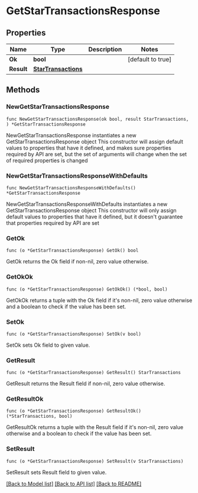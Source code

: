 # GetStarTransactionsResponse

## Properties

Name | Type | Description | Notes
------------ | ------------- | ------------- | -------------
**Ok** | **bool** |  | [default to true]
**Result** | [**StarTransactions**](StarTransactions.md) |  | 

## Methods

### NewGetStarTransactionsResponse

`func NewGetStarTransactionsResponse(ok bool, result StarTransactions, ) *GetStarTransactionsResponse`

NewGetStarTransactionsResponse instantiates a new GetStarTransactionsResponse object
This constructor will assign default values to properties that have it defined,
and makes sure properties required by API are set, but the set of arguments
will change when the set of required properties is changed

### NewGetStarTransactionsResponseWithDefaults

`func NewGetStarTransactionsResponseWithDefaults() *GetStarTransactionsResponse`

NewGetStarTransactionsResponseWithDefaults instantiates a new GetStarTransactionsResponse object
This constructor will only assign default values to properties that have it defined,
but it doesn't guarantee that properties required by API are set

### GetOk

`func (o *GetStarTransactionsResponse) GetOk() bool`

GetOk returns the Ok field if non-nil, zero value otherwise.

### GetOkOk

`func (o *GetStarTransactionsResponse) GetOkOk() (*bool, bool)`

GetOkOk returns a tuple with the Ok field if it's non-nil, zero value otherwise
and a boolean to check if the value has been set.

### SetOk

`func (o *GetStarTransactionsResponse) SetOk(v bool)`

SetOk sets Ok field to given value.


### GetResult

`func (o *GetStarTransactionsResponse) GetResult() StarTransactions`

GetResult returns the Result field if non-nil, zero value otherwise.

### GetResultOk

`func (o *GetStarTransactionsResponse) GetResultOk() (*StarTransactions, bool)`

GetResultOk returns a tuple with the Result field if it's non-nil, zero value otherwise
and a boolean to check if the value has been set.

### SetResult

`func (o *GetStarTransactionsResponse) SetResult(v StarTransactions)`

SetResult sets Result field to given value.



[[Back to Model list]](../README.md#documentation-for-models) [[Back to API list]](../README.md#documentation-for-api-endpoints) [[Back to README]](../README.md)


